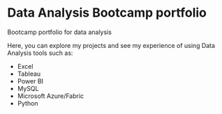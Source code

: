 # Data Analysis Bootcamp portfolio
  Bootcamp portfolio for data analysis

Here, you can explore my projects and see my experience of using Data Analysis tools such as:
  - Excel
  - Tableau
  - Power BI
  - MySQL
  - Microsoft Azure/Fabric
  - Python
